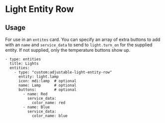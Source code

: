 # Light Entity Row

## Usage

For use in an `entites` card. You can specify an array of extra
buttons to add with an `name` and `service_data` to send to
`light.turn_on` for the supplied entity. If not supplied, only the
temperature buttons show up.

```
- type: entities
  title: Lights
  entities:
    - type: "custom:adjustable-light-entity-row"
      entity: light.lamp
      icon: mdi:lamp  # optional
      name: Lamp      # optional
      buttons:        # optional
        - name: Red
          service_data:
            color_name: red
        - name: Blue
          service_data:
            color_name: blue
```

